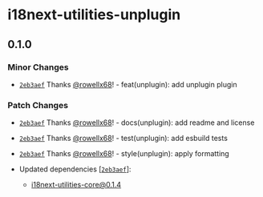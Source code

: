 # i18next-utilities-unplugin

## 0.1.0

### Minor Changes

- [`2eb3aef`](https://github.com/rowellx68/i18next-utilities/commit/2eb3aef6a99e5229b5bee65083a6f2f3e75563b3) Thanks [@rowellx68](https://github.com/rowellx68)! - feat(unplugin): add unplugin plugin

### Patch Changes

- [`2eb3aef`](https://github.com/rowellx68/i18next-utilities/commit/2eb3aef6a99e5229b5bee65083a6f2f3e75563b3) Thanks [@rowellx68](https://github.com/rowellx68)! - docs(unplugin): add readme and license

- [`2eb3aef`](https://github.com/rowellx68/i18next-utilities/commit/2eb3aef6a99e5229b5bee65083a6f2f3e75563b3) Thanks [@rowellx68](https://github.com/rowellx68)! - test(unplugin): add esbuild tests

- [`2eb3aef`](https://github.com/rowellx68/i18next-utilities/commit/2eb3aef6a99e5229b5bee65083a6f2f3e75563b3) Thanks [@rowellx68](https://github.com/rowellx68)! - style(unplugin): apply formatting

- Updated dependencies [[`2eb3aef`](https://github.com/rowellx68/i18next-utilities/commit/2eb3aef6a99e5229b5bee65083a6f2f3e75563b3)]:
  - i18next-utilities-core@0.1.4
